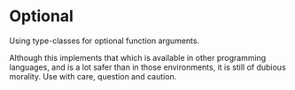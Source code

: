 # Optional

Using type-classes for optional function arguments.

Although this implements that which is available in other programming languages, and is a lot safer than in those environments, it is still of dubious morality. Use with care, question and caution.

